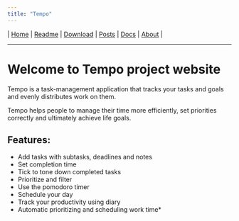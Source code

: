 ```yaml
---
title: "Tempo"
---
```


| [Home] | [Readme] | [Download] | [Posts] | [Docs] | [About] |

[Home]: <https://kotano.github.io/Tempo/>
[Readme]: <https://kotano.github.io/Tempo/readme>
[Download]: <https://kotano.github.io/Tempo/download>
[Posts]: <https://kotano.github.io/Tempo/posts>
[Docs]: <https://kotano.github.io/Tempo/docs>
[About]: <https://kotano.github.io/Tempo/about>
----

# Welcome to Tempo project website
Tempo is a task-management application that tracks your tasks and goals and evenly distributes work on them.

Tempo helps people to manage their time more efficiently, set priorities correctly and ultimately achieve life goals.


## Features:
- Add tasks with subtasks, deadlines and notes
- Set completion time
- Tick to tone down completed tasks
- Prioritize and filter
- Use the pomodoro timer
- Schedule your day
- Track your productivity using diary
- Automatic prioritizing and scheduling work time*





